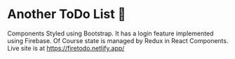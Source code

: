 # Another ToDo List 🤦
Components Styled using Bootstrap. It has a login feature implemented using Firebase. Of Course state is managed by Redux in React Components. Live site is at https://firetodo.netlify.app/
